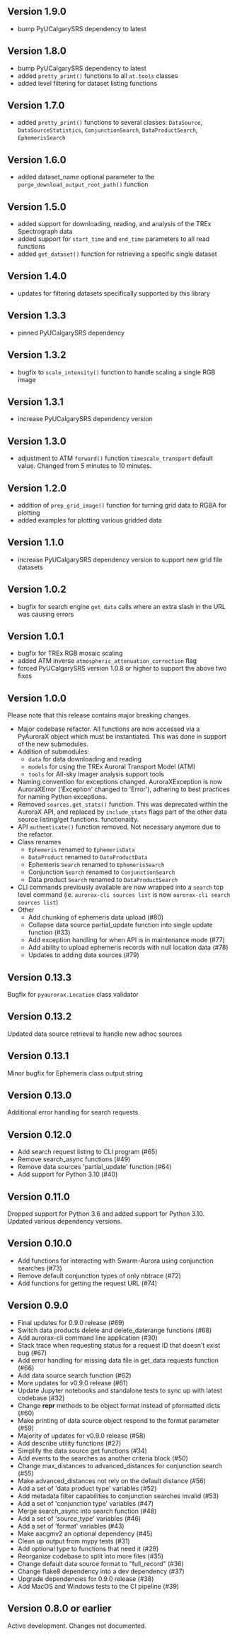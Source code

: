 Version 1.9.0
-------------------
- bump PyUCalgarySRS dependency to latest


Version 1.8.0
-------------------
- bump PyUCalgarySRS dependency to latest
- added `pretty_print()` functions to all `at.tools` classes
- added level filtering for dataset listing functions

Version 1.7.0
-------------------
- added `pretty_print()` functions to several classes: `DataSource`, `DataSourceStatistics`, `ConjunctionSearch`, `DataProductSearch`, `EphemerisSearch`


Version 1.6.0
-------------------
- added dataset_name optional parameter to the `purge_download_output_root_path()` function


Version 1.5.0
-------------------
- added support for downloading, reading, and analysis of the TREx Spectrograph data
- added support for `start_time` and `end_time` parameters to all read functions
- added `get_dataset()` function for retrieving a specific single dataset


Version 1.4.0
-------------------
- updates for filtering datasets specifically supported by this library


Version 1.3.3
-------------------
- pinned PyUCalgarySRS dependency


Version 1.3.2
--------------------
- bugfix to `scale_intensity()` function to handle scaling a single RGB image


Version 1.3.1
--------------------
- increase PyUCalgarySRS dependency version


Version 1.3.0
--------------------
- adjustment to ATM `forward()` function `timescale_transport` default value. Changed from 5 minutes to 10 minutes.


Version 1.2.0
--------------------
- addition of `prep_grid_image()` function for turning grid data to RGBA for plotting
- added examples for plotting various gridded data


Version 1.1.0
--------------------
- increase PyUCalgarySRS dependency version to support new grid file datasets


Version 1.0.2
--------------------
- bugfix for search engine `get_data` calls where an extra slash in the URL was causing errors


Version 1.0.1
--------------------
- bugfix for TREx RGB mosaic scaling
- added ATM inverse `atmospheric_attenuation_correction` flag
- forced PyUCalgarySRS version 1.0.8 or higher to support the above two fixes


Version 1.0.0
--------------------
Please note that this release contains major breaking changes.

- Major codebase refactor. All functions are now accessed via a PyAuroraX object which must be instantiated. This was done in support of the new submodules.
- Addition of submodules: 
  - `data` for data downloading and reading
  - `models` for using the TREx Auroral Transport Model (ATM)
  - `tools` for All-sky Imager analysis support tools
- Naming convention for exceptions changed. AuroraXException is now AuroraXError ('Exception' changed to 'Error'), adhering to best practices for naming Python exceptions.
- Removed `sources.get_stats()` function. This was deprecated within the AuroraX API, and replaced by `include_stats` flags part of the other data source listing/get functions.
functionality.
- API `authenticate()` function removed. Not necessary anymore due to the refactor.
- Class renames
    - `Ephemeris` renamed to `EphemerisData`
    - `DataProduct` renamed to `DataProductData`
    - Ephemeris `Search` renamed to `EphemerisSearch`
    - Conjunction `Search` renamed to `ConjunctionSearch`
    - Data product `Search` renamed to `DataProductSearch`
- CLI commands previously available are now wrapped into a `search` top level command (ie. `aurorax-cli sources list` is now `aurorax-cli search sources list`)
- Other
  - Add chunking of ephemeris data upload (#80)
  - Collapse data source partial_update function into single update function (#33)
  - Add exception handling for when API is in maintenance mode (#77)
  - Add ability to upload ephemeris records with null location data (#78)
  - Updates to adding data sources (#79)


Version 0.13.3
--------------------
Bugfix for `pyaurorax.Location` class validator


Version 0.13.2
--------------------
Updated data source retrieval to handle new adhoc sources


Version 0.13.1
--------------------
Minor bugfix for Ephemeris class output string


Version 0.13.0
--------------------
Additional error handling for search requests.


Version 0.12.0
--------------------
- Add search request listing to CLI program (#65)
- Remove search_async functions (#49)
- Remove data sources 'partial_update' function (#64)
- Add support for Python 3.10 (#40)


Version 0.11.0
--------------------
Dropped support for Python 3.6 and added support for Python 3.10. Updated various dependency versions.


Version 0.10.0
--------------------
- Add functions for interacting with Swarm-Aurora using conjunction searches (#73)
- Remove default conjunction types of only nbtrace (#72)
- Add functions for getting the request URL (#74)


Version 0.9.0
--------------------
- Final updates for 0.9.0 release (#69)
- Switch data products delete and delete_daterange functions (#68)
- Add aurorax-cli command line application (#30)
- Stack trace when requesting status for a request ID that doesn't exist bug (#67)
- Add error handling for missing data file in get_data requests function (#66)
- Add data source search function (#62)
- More updates for v0.9.0 release (#61)
- Update Jupyter notebooks and standalone tests to sync up with latest codebase (#32)
- Change __repr__ methods to be object format instead of pformatted dicts (#60)
- Make printing of data source object respond to the format parameter (#59)
- Majority of updates for v0.9.0 release (#58)
- Add describe utility functions (#27)
- Simplify the data source get functions (#34)
- Add events to the searches as another criteria block (#50)
- Change max_distances to advanced_distances for conjunction search (#55)
- Make advanced_distances not rely on the default distance (#56)
- Add a set of 'data product type' variables (#52)
- Add metadata filter capabilities to conjunction searches invalid (#53)
- Add a set of 'conjunction type' variables (#47)
- Merge search_async into search function (#48)
- Add a set of 'source_type' variables (#46)
- Add a set of 'format' variables (#43)
- Make aacgmv2 an optional dependency (#45)
- Clean up output from mypy tests (#31)
- Add optional type to functions that need it (#29)
- Reorganize codebase to split into more files (#35)
- Change default data source format to "full_record" (#36)
- Change flake8 dependency into a dev dependency (#37)
- Upgrade dependencies for 0.9.0 release (#38)
- Add MacOS and Windows tests to the CI pipeline (#39)


Version 0.8.0 or earlier
--------------------
Active development. Changes not documented.
